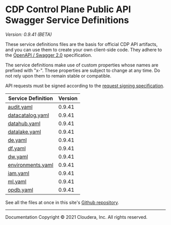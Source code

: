 # CDP Control Plane Public API Swagger Service Definitions

*Version: 0.9.41 (BETA)*

These service definitions files are the basis for official CDP API artifacts,
and you can use them to create your own client-side code. They adhere to the
[OpenAPI / Swagger 2.0](https://swagger.io/specification/v2/) specification.

The service definitions make use of custom properties whose names are prefixed
with "x-". These properties are subject to change at any time. Do not rely upon
them to remain stable or compatible.

API requests must be signed according to the
[request signing specification](request_signing.md).

| Service Definition | Version |
| --- | --- |
| [audit.yaml](./audit.yaml) | 0.9.41 |
| [datacatalog.yaml](./datacatalog.yaml) | 0.9.41 |
| [datahub.yaml](./datahub.yaml) | 0.9.41 |
| [datalake.yaml](./datalake.yaml) | 0.9.41 |
| [de.yaml](./de.yaml) | 0.9.41 |
| [df.yaml](./df.yaml) | 0.9.41 |
| [dw.yaml](./dw.yaml) | 0.9.41 |
| [environments.yaml](./environments.yaml) | 0.9.41 |
| [iam.yaml](./iam.yaml) | 0.9.41 |
| [ml.yaml](./ml.yaml) | 0.9.41 |
| [opdb.yaml](./opdb.yaml) | 0.9.41 |

See all the files at once in this site's
[Github repository](https://github.com/cloudera/cdp-dev-docs/tree/master/api-docs/swagger).

----

Documentation Copyright © 2021 Cloudera, Inc. All rights reserved.

